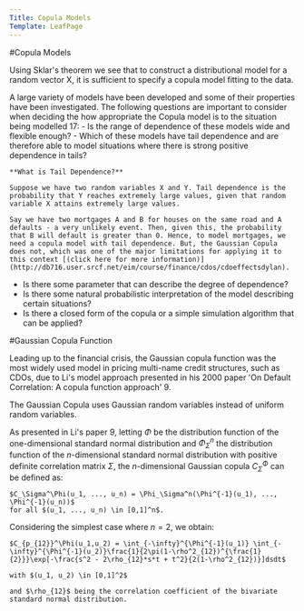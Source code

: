 ```yaml
---
Title: Copula Models
Template: LeafPage
---
```


#Copula Models

Using Sklar's theorem we see that to construct a distributional model for a random vector X, it is sufficient to specify a copula model fitting to the data. 

A large variety of models have been developed and some of their properties have been investigated. The following questions are important to consider when deciding the how appropriate the Copula model is to the situation being modelled 17:
	- Is the range of dependence of these models wide and flexible enough?
	- Which of these models have tail dependence and are therefore able to model situations where there is strong positive dependence in tails?
	
	**What is Tail Dependence?** 
	
	Suppose we have two random variables X and Y. Tail dependence is the probability that Y reaches extremely large values, given that random variable X attains extremely large values.
	
	Say we have two mortgages A and B for houses on the same road and A defaults - a very unlikely event. Then, given this, the probability that B will default is greater than 0. Hence, to model mortgages, we need a copula model with tail dependence. But, the Gaussian Copula does not, which was one of the major limitations for applying it to this context [(click here for more information)](http://db716.user.srcf.net/eim/course/finance/cdos/cdoeffectsdylan).
	
- Is there some parameter that can describe the degree of dependence?
- Is there some natural probabilistic interpretation of the model describing certain situations?
- Is there a closed form of the copula or a simple simulation algorithm that can be applied? 

#Gaussian Copula Function

Leading up to the financial crisis, the Gaussian copula function was the most widely used model in pricing multi-name credit structures, such as CDOs, due to Li's model approach presented in his 2000 paper 'On Default Correlation: A copula function approach' 9.

The Gaussian Copula uses Gaussian random variables instead of uniform random variables.

As presented in Li's paper 9, letting $\Phi$ be the distribution function of the one-dimensional standard normal distribution and $\Phi_{\Sigma}^{n}$ the distribution function of the $n$-dimensional standard normal distribution with positive definite correlation matrix $\Sigma$, the $n$-dimensional Gaussian copula $C_{\Sigma}^{\Phi}$ can be defined as:

	$C_\Sigma^\Phi(u_1, ..., u_n) = \Phi_\Sigma^n(\Phi^{-1}(u_1), ..., \Phi^{-1}(u_n))$
	for all $(u_1, ..., u_n) \in [0,1]^n$. 

Considering the simplest case where $n = 2$, we obtain:

	$C_{p_{12}}^\Phi(u_1,u_2) = \int_{-\infty}^{\Phi^{-1}(u_1)} \int_{-\infty}^{\Phi^{-1}(u_2)}\frac{1}{2\pi(1-\rho^2_{12})^{\frac{1}{2}}}\exp[-\frac{s^2 - 2\rho_{12}*s*t + t^2}{2(1-\rho^2_{12})}]dsdt$

	with $(u_1, u_2) \in [0,1]^2$ 
	
	and $\rho_{12}$ being the correlation coefficient of the bivariate standard normal distribution.
